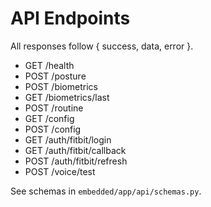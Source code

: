 # API Endpoints

All responses follow { success, data, error }.

- GET /health
- POST /posture
- POST /biometrics
- GET /biometrics/last
- POST /routine
- GET /config
- POST /config
- GET /auth/fitbit/login
- GET /auth/fitbit/callback
- POST /auth/fitbit/refresh
- POST /voice/test

See schemas in `embedded/app/api/schemas.py`.
